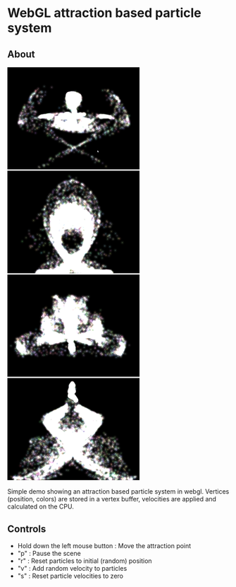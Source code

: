 # WebGL attraction based particle system
## About
<a href="./screenshots/01.png"><img src="./screenshots/01.png" width="300px"></a> <a href="./screenshots/02.png"><img src="./screenshots/02.png" width="300px"></a> <a href="./screenshots/03.png"><img src="./screenshots/03.png" width="300px"></a> <a href="./screenshots/04.png"><img src="./screenshots/04.png" width="300px"></a>

Simple demo showing an attraction based particle system in webgl. Vertices (position, colors) are stored in a vertex buffer, velocities are applied and calculated on the CPU.
## Controls
- Hold down the left mouse button : Move the attraction point
- "p" : Pause the scene
- "r" : Reset particles to initial (random) position
- "v" : Add random velocity to particles
- "s" : Reset particle velocities to zero
